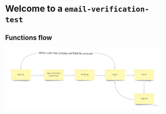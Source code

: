 # Welcome to a `email-verification-test`

## Functions flow

<p align = "center">
  <img src = "/Screenshots/work flow.jpg"/>
</p>
